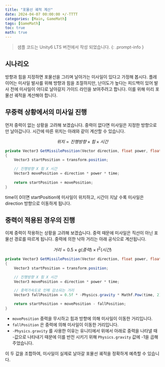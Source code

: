 ```yaml
---
title: "포물선 궤적 계산"
date: 2024-04-07 00:00:00 +/-TTTT
categories: [Main, GameMath]
tags: [GameMath]
toc: true
math: true
---
```


> 샘플 코드는 Unity6 LTS 버전에서 작성 되었습니다.
{: .prompt-info }

## 시나리오

방향과 힘을 지정하면 포물선을 그리며 날아가는 미사일이 있다고 가정해 봅시다. 플레이어는 미사일 발사를 위해 방향과 힘을 조절하지만, 난이도가 높다는 피드백이 있어 발사 전에 미사일이 어디로 날아갈지 가이드 라인을 보여주려고 합니다. 이를 위해 미리 포물선 궤적을 계산해야 합니다.

## 무중력 상황에서의 미사일 진행

먼저 중력이 없는 상황을 고려해 보겠습니다. 중력이 없다면 미사일은 지정한 방향으로만 날아갑니다. 시간에 따른 위치는 아래와 같이 계산할 수 있습니다.

$$ 위치 = 진행방향 \times 힘 \times 시간$$

```c#
private Vector3 GetMissilePosition(Vector direction, float power, float time)
{
	Vector3 startPosition = transform.position;

	// 진행방향 X 힘 X 시간
	Vector3 movePosition = direction * power * time;
	
	return startPosition + movePosition;
}
```

time이 0이면 startPosition에 미사일이 위치하고, 시간이 지날 수록 미사일은 direction 방향으로 이동하게 됩니다.

## 중력이 적용된 경우의 진행

이제 중력이 작용하는 상황을 고려해 보겠습니다. 중력 때문에 미사일은 직선이 아닌 포물선 경로를 따르게 됩니다. 중력에 의한 낙하 거리는 아래 공식으로 계산됩니다.

$$
거리 = 0.5 \times g(중력) \times t^2(시간)
$$

```c#
private Vector3 GetMissilePosition(Vector direction, float power, float time)
{
	Vector3 startPosition = transform.position;

	// 진행방향 X 힘 X 시간
	Vector3 movePosition = direction * power * time;

	// 중력가속도로 인해 감소되는 거리
	Vector3 fallPosition = 0.5f * -Physics.gravity * Mathf.Pow(time, 2);

	return startPosition + movePosition - fallPosition;
}
```

- `movePosition` 중력을 무시하고 힘과 방향에 의해 미사일이 이동한 거리입니다.
- `fallPosition` 은 중력에 의해 미사일이 이동한 거리입니다.
- `-Physics.gravity` 를 사용한 이유는 유니티에서 위에서 아래로 중력을 나타낼 때 -값으로 나타내기 때문에 이를 반전 시키기 위해 `Physics.gravity` 값에 -1을 곱해주었습니다.

이 두 값을 조합하여, 미사일이 실제로 날아갈 포물선 궤적을 정확하게 예측할 수 있습니다.
